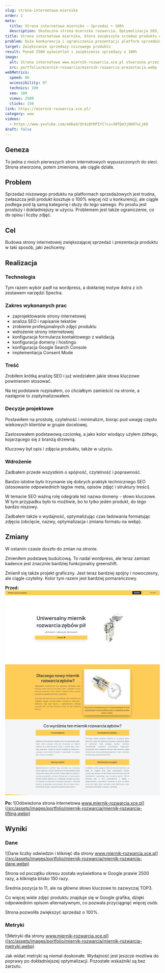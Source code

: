 ```yaml
---
slug: strona-internetowa-miernika
order: 1
meta:
  title: Strona internetowa miernika – Sprzedaż + 100%
  description: Skuteczna strona miernika rozwarcia. Optymalizacja SEO, czytelność i zwiększenie sprzedaży o 100%. Zobacz proces.
title: Strona internetowa miernika, która zwiększyła srzedaż produktu o 100%
problem: Duża konkurencja i ograniczenia prezentacji platform sprzedażowych
target: Zwiększanie sprzedaży niszowego produktu
result: Ponad 2500 wyświetleń i zwiększenie sprzedaży o 100%
image:
  alt: Strona internetowa www.miernik-rozwarcia.xce.pl stworzona przez Łukasza Miłoś
  src: portfolio/miernik-rozwarcia/miernik-rozwarcia-prezentacja.webp
webMetrics:
  speed: 86
  accessibility: 97
  technics: 100
  seo: 100
  views: 2500
  clicks: 150
link: https://miernik-rozwarcia.xce.pl/
category: www
videos:
  - https://www.youtube.com/embed/Qt4iBtRPIYI?si=30TQm3jbKH7uLjK8
draft: false
---
```


## Geneza

To jedna z moich pierwszych stron internetowych wypuszczonych do sieci. Strona stworzona, potem zmieniona, ale ciągle działa.

## Problem

Sprzedaż niszowego produktu na platformach sprzedażowych jest trudna, zwłaszcza jeśli produkt kosztuje o 100% więcej niż u konkurencji, ale ciągle podlega pod tą samą kategorię i służy do tego samego. Po prostu jest prostszy i dokładniejszy w użyciu. Problemem jest także ograniczenie, co do opisu i liczby zdjęć.

## Cel

Budowa strony internetowej zwiększającej sprzedaż i prezentacja produktu w taki sposób, jaki zechcemy.

## Realizacja

### Technologia

Tym razem wybór padł na wordpress, a dokłaniej motyw Astra z ich zestawem narzędzi Spectra.

### Zakres wykonanych prac

- zaprojektowanie strony internetowej
- analiza SEO i napisanie tekstów
- zrobienie profesjonalnych zdjęć produktu
- wdrożenie strony internetowej
- konfiguracja formularza kontaktowego z walidacją
- konfiguracja domeny i hostingu
- konfiguracja Google Search Console
- implementacja Consent Mode

### Treść

Zrobiłem krótką analizę SEO i już wiedziałem jakie słowa kluczowe powinienem stosować.

Na tej podstawie rozpisałem, co chciałbym zamieścić na stronie, a następnie to zoptymalizowałem.

### Decyzje projektowe

Postawiłem na prostotę, czytelność i minimalizm, biorąc pod uwagę często wiekowych klientów w grupie docelowej.

Zastosowałem podstawową czcionkę, a jako kolor wiodący użyłem żółtego, kojarzącego się z branżą drzewną.

Kluczowy był opis i zdjęcia produktu, także w użyciu.

### Wdrożenie

Zadbałem przede wszystkim o spójność, czytelność i poprawność.

Bardzo istotne było trzymanie się dobrych praktyk technicznego SEO (stosowanie odpowiednich tagów meta, opisów zdjęć i struktury treści).

W temacie SEO ważną rolę odegrała też nazwa domeny - słowo kluczowe. W tym przypadku było to możliwie, bo to tylko jeden produkt, do tego bardzo niszowy.

Zadbałem także o wydajność, optymalizując czas ładowania formatując zdjęcia (obcięcie, nazwy, optymalizacja i zmiana formatu na webp).

## Zmiany

W ostanim czasie doszło do zmian na stronie.

Zmieniłem podstawę budulcową. To nadal wordpress, ale teraz zamiast kadence jest znacznie bardziej funkcjonalny greenshift.

Zmienił się także projekt graficzny. Jest teraz bardziej spójny i nowoczesny, ale ciągle czytelny. Kolor tym razem jest bardziej pomarańczowy.

**Przed:**
![Strona internetowa www.miernik-rozwarcia.xce.pl stworzona przez Łukasza Miłoś](/src/assets/images/portfolio/miernik-rozwarcia/miernik-rozwarcia-prezentacja.webp)

**Po:**
![Odświeżona strona internetowa www.miernik-rozwarcia.xce.pl](/src/assets/images/portfolio/miernik-rozwarcia/miernik-rozwarcia-lifting.webp)

## Wyniki

### Dane

![Dane liczby odwiedzin i kliknięć dla strony www.miernik-rozwarcia.xce.pl](/src/assets/images/portfolio/miernik-rozwarcia/miernik-rozwarcia-dane.webp)

Strona od początku okresu została wyświetlona w Google prawie 2500 razy, a kliknięta blisko 150 razy.

Średnia pozycja to 11, ale na główne słowo kluczowe to zazwyczaj TOP3.

Co więcej wiele zdjęć produktu znajduje się w Google grafika, dzięki odpowiednim opisom alternatywnym, co pozwala przyciągnąć więcej osób.

Strona pozwoliła zwiększyć sprzedaż o 100%.

### Metryki

![Metryki dla strony www.miernik-rozwarcia.xce.pl](/src/assets/images/portfolio/miernik-rozwarcia/miernik-rozwarcia-metryki.webp)

Jak widać metryki są niemal doskonałe. Wydajność jest jeszcze możliwa do poprawy po dokładniejszej optymalizacji. Pozostałe wskaźniki są bez zarzutu.
